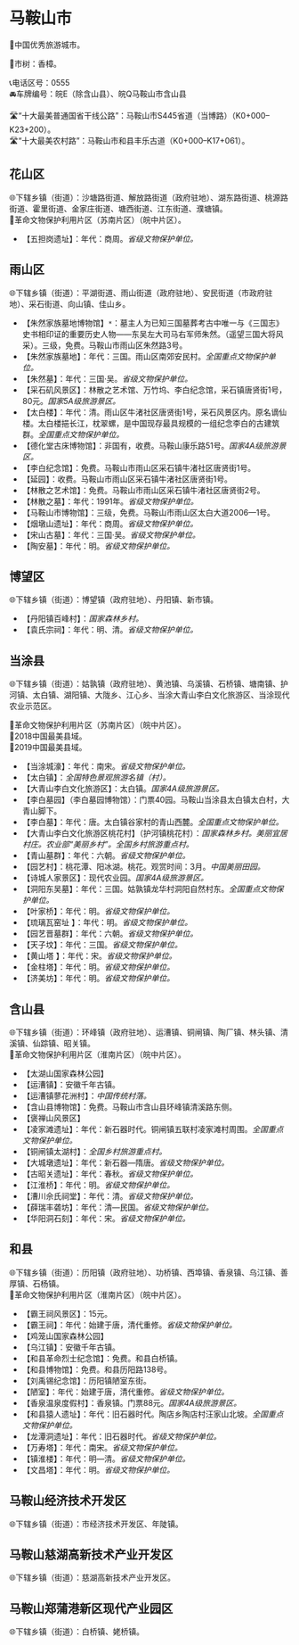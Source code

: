 # 马鞍山市  
🏅中国优秀旅游城市。  
  
🌳市树：香樟。  
  
📞电话区号：0555  
🚘车牌编号：皖E（除含山县）、皖Q马鞍山市含山县  
  
🛣️“十大最美普通国省干线公路”：马鞍山市S445省道（当博路）（K0+000–K23+200）。  
🛣️“十大最美农村路”：马鞍山市和县丰乐古道（K0+000–K17+061）。  

## 花山区  
🌐下辖乡镇（街道）：沙塘路街道、解放路街道（政府驻地）、湖东路街道、桃源路街道、霍里街道、金家庄街道、塘西街道、江东街道、濮塘镇。  
🚩革命文物保护利用片区（苏南片区）（皖中片区）。  
  
* 【五担岗遗址】：年代：商周。*省级文物保护单位。*

## 雨山区  
🌐下辖乡镇（街道）：平湖街道、雨山街道（政府驻地）、安民街道（市政府驻地）、采石街道、向山镇、佳山乡。  
  
* 【朱然家族墓地博物馆】`*`：墓主人为已知三国墓葬考古中唯一与《三国志》史书相印证的重要历史人物——东吴左大司马右军师朱然。（遥望三国大将风采）。三级，免费。马鞍山市雨山区朱然路3号。
* 【朱然家族墓地】：年代：三国。雨山区南郊安民村。*全国重点文物保护单位。*  
* 【朱然墓】：年代：三国·吴。*省级文物保护单位。*
* 【采石矶风景区】：林散之艺术馆、万竹坞、李白纪念馆，采石镇唐贤街1号，80元。*国家5A级旅游景区。*  
* 【太白楼】：年代：清。雨山区牛渚社区唐贤街1号，采石风景区内。原名谪仙楼。太白楼挹长江，枕翠螺，是中国现存最具规模的一组纪念李白的古建筑群。*全国重点文物保护单位。*  
* 【德化堂古床博物馆】：非国有，收费。马鞍山康乐路51号。*国家4A级旅游景区。*  
* 【李白纪念馆】：免费。马鞍山市雨山区采石镇牛渚社区唐贤街1号。  
* 【延园】：收费。马鞍山市雨山区采石镇牛渚社区唐贤街1号。  
* 【林散之艺术馆】：免费。马鞍山市雨山区采石镇牛渚社区唐贤街2号。  
* 【林散之墓】：年代：1991年。*省级文物保护单位。*
* 【马鞍山市博物馆】：三级，免费。马鞍山市雨山区太白大道2006—1号。  
* 【烟墩山遗址】：年代：商周。*省级文物保护单位。*
* 【宋山古墓】：年代：三国·吴。*省级文物保护单位。*
* 【陶安墓】：年代：明。*省级文物保护单位。*

## 博望区  
🌐下辖乡镇（街道）：博望镇（政府驻地）、丹阳镇、新市镇。  
  
* 【丹阳镇百峰村】：*国家森林乡村。*  
* 【袁氏宗祠】：年代：明、清。*省级文物保护单位。*

## 当涂县  
🌐下辖乡镇（街道）：姑孰镇（政府驻地）、黄池镇、乌溪镇、石桥镇、塘南镇、护河镇、太白镇、湖阳镇、大陇乡、江心乡、当涂大青山李白文化旅游区、当涂现代农业示范区。  
  
🚩革命文物保护利用片区（苏南片区）（皖中片区）。  
🏅2018中国最美县域。  
🏅2019中国最美县域。  
  
* 【当涂城濠】：年代：南宋。*省级文物保护单位。*
* 【太白镇】：*全国特色景观旅游名镇（村）。*  
* 【大青山李白文化旅游区】：太白镇。*国家4A级旅游景区。*  
* 【李白墓园】（李白墓园博物馆）：门票40园。马鞍山当涂县太白镇太白村，大青山脚下。  
* 【李白墓】：年代：唐。太白镇谷家村的青山西麓。*全国重点文物保护单位。*  
* 【大青山李白文化旅游区桃花村】（护河镇桃花村）：*国家森林乡村。美丽宜居村庄。农业部“美丽乡村”。全国乡村旅游重点村。*  
* 【青山墓群】：年代：六朝。*省级文物保护单位。*
* 【园艺村】：桃花潭、阳冰湖。桃花。观赏时间：3月。*中国美丽田园。*  
* 【诗城人家景区】：现代农业园。*国家4A级旅游景区。*  
* 【洞阳东吴墓】：年代：三国。姑孰镇龙华村洞阳自然村东。*全国重点文物保护单位。*  
* 【叶家桥】：年代：明。*省级文物保护单位。*
* 【琉璃瓦窑址 】：年代：明。*省级文物保护单位。*
* 【园艺晋墓群】：年代：六朝。*省级文物保护单位。*
* 【天子坟】：年代：三国。*省级文物保护单位。*
* 【黄山塔 】：年代：宋。*省级文物保护单位。*
* 【金柱塔】：年代：明。*省级文物保护单位。*
* 【济美坊】：年代：明。*省级文物保护单位。*  

## 含山县  
🌐下辖乡镇（街道）：环峰镇（政府驻地）、运漕镇、铜闸镇、陶厂镇、林头镇、清溪镇、仙踪镇、昭关镇。  
🚩革命文物保护利用片区（淮南片区）（皖中片区）。  
  
* 【太湖山国家森林公园】  
* 【运漕镇】：安徽千年古镇。  
* 【运漕镇蓼花洲村】：*中国传统村落。*  
* 【含山县博物馆】：免费。马鞍山市含山县环峰镇清溪路东侧。  
* 【褒禅山风景区】  
* 【凌家滩遗址】：年代：新石器时代。铜闸镇五联村凌家滩村周围。*全国重点文物保护单位。*  
* 【铜闸镇太湖村】：*全国乡村旅游重点村。*  
* 【大城墩遗址】：年代：新石器—隋唐。*省级文物保护单位。*
* 【古昭关遗址】：年代：春秋。*省级文物保护单位。*
* 【江淮桥】：年代：明。*省级文物保护单位。*
* 【漕川佘氏祠堂】：年代：清。*省级文物保护单位。*
* 【薛瑞丰砻坊】：年代：清—民国。*省级文物保护单位。*
* 【华阳洞石刻】：年代：宋。*省级文物保护单位。*  

## 和县  
🌐下辖乡镇（街道）：历阳镇（政府驻地）、功桥镇、西埠镇、香泉镇、乌江镇、善厚镇、石杨镇。  
🚩革命文物保护利用片区（淮南片区）（皖中片区）。  
  
* 【霸王祠风景区】：15元。  
* 【霸王祠】：年代：始建于唐，清代重修。*省级文物保护单位。*
* 【鸡笼山国家森林公园】  
* 【乌江镇】：安徽千年古镇。  
* 【和县革命烈士纪念馆】：免费。和县白桥镇。  
* 【和县博物馆】：免费。和县历阳路138号。  
* 【刘禹锡纪念馆】：历阳镇陋室东街。  
* 【陋室】：年代：始建于唐，清代重修。*省级文物保护单位。*
* 【香泉温泉度假村】：香泉镇。门票88元。*国家4A级旅游景区。*  
* 【和县猿人遗址】：年代：旧石器时代。陶店乡陶店村汪家山北坡。*全国重点文物保护单位。*  
* 【龙潭洞遗址】：年代：旧石器时代。*省级文物保护单位。*
* 【万寿塔】：年代：南宋。*省级文物保护单位。*
* 【镇淮楼】：年代：明—清。*省级文物保护单位。*
* 【文昌塔】：年代：明。*省级文物保护单位。*  

## 马鞍山经济技术开发区  
🌐下辖乡镇（街道）：市经济技术开发区、年陡镇。  

## 马鞍山慈湖高新技术产业开发区  
🌐下辖乡镇（街道）：慈湖高新技术产业开发区。  

## 马鞍山郑蒲港新区现代产业园区  
🌐下辖乡镇（街道）：白桥镇、姥桥镇。  